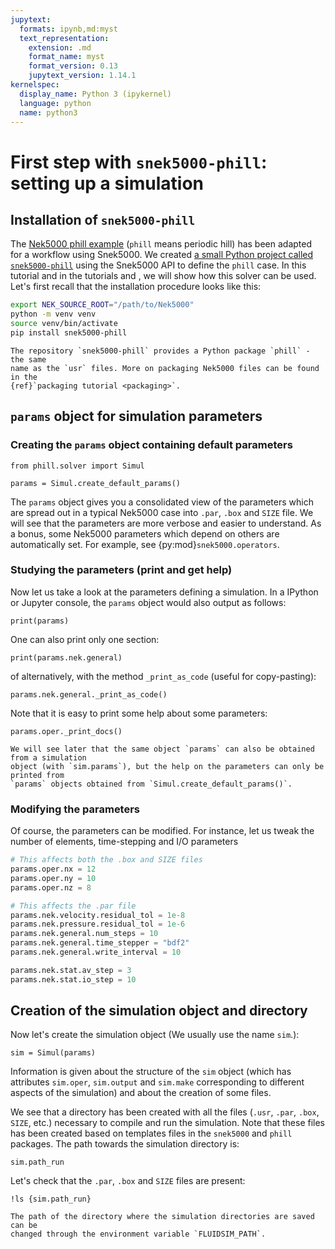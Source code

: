 ```yaml
---
jupytext:
  formats: ipynb,md:myst
  text_representation:
    extension: .md
    format_name: myst
    format_version: 0.13
    jupytext_version: 1.14.1
kernelspec:
  display_name: Python 3 (ipykernel)
  language: python
  name: python3
---
```


<!-- #region tags=[] -->

# First step with `snek5000-phill`: setting up a simulation

## Installation of `snek5000-phill`

The
[Nek5000 phill example](https://github.com/KTH-Nek5000/KTH_Examples/tree/master/phill_STAT)
(`phill` means periodic hill) has been adapted for a workflow using Snek5000. We created
[a small Python project called `snek5000-phill`](https://pypi.org/project/snek5000-phill/)
using the Snek5000 API to define the `phill` case. In this tutorial and in the tutorials
[](../tuto_phill_make.md) and [](../tuto_phill_script.md), we will show how this solver
can be used. Let's first recall that the installation procedure looks like this:

```sh
export NEK_SOURCE_ROOT="/path/to/Nek5000"
python -m venv venv
source venv/bin/activate
pip install snek5000-phill
```

```{note}
The repository `snek5000-phill` provides a Python package `phill` - the same
name as the `usr` files. More on packaging Nek5000 files can be found in the
{ref}`packaging tutorial <packaging>`.
```

<!-- #endregion -->

## `params` object for simulation parameters

### Creating the `params` object containing default parameters

```{code-cell}
from phill.solver import Simul

params = Simul.create_default_params()
```

The `params` object gives you a consolidated view of the parameters which are spread out
in a typical Nek5000 case into `.par`, `.box` and `SIZE` file. We will see that the
parameters are more verbose and easier to understand. As a bonus, some Nek5000
parameters which depend on others are automatically set. For example, see
{py:mod}`snek5000.operators`.

### Studying the parameters (print and get help)

Now let us take a look at the parameters defining a simulation. In a IPython or Jupyter
console, the `params` object would also output as follows:

```{code-cell}
print(params)
```

One can also print only one section:

```{code-cell}
print(params.nek.general)
```

of alternatively, with the method `_print_as_code` (useful for copy-pasting):

```{code-cell}
params.nek.general._print_as_code()
```

Note that it is easy to print some help about some parameters:

```{code-cell}
params.oper._print_docs()
```

```{warning}
We will see later that the same object `params` can also be obtained from a simulation
object (with `sim.params`), but the help on the parameters can only be printed from
`params` objects obtained from `Simul.create_default_params()`.
```

### Modifying the parameters

Of course, the parameters can be modified. For instance, let us tweak the number of
elements, time-stepping and I/O parameters

```python
# This affects both the .box and SIZE files
params.oper.nx = 12
params.oper.ny = 10
params.oper.nz = 8

# This affects the .par file
params.nek.velocity.residual_tol = 1e-8
params.nek.pressure.residual_tol = 1e-6
params.nek.general.num_steps = 10
params.nek.general.time_stepper = "bdf2"
params.nek.general.write_interval = 10

params.nek.stat.av_step = 3
params.nek.stat.io_step = 10
```

## Creation of the simulation object and directory

Now let's create the simulation object (We usually use the name `sim`.):

```{code-cell}
sim = Simul(params)
```

Information is given about the structure of the `sim` object (which has attributes
`sim.oper`, `sim.output` and `sim.make` corresponding to different aspects of the
simulation) and about the creation of some files.

We see that a directory has been created with all the files (`.usr`, `.par`, `.box`,
`SIZE`, etc.) necessary to compile and run the simulation. Note that these files has
been created based on templates files in the `snek5000` and `phill` packages. The path
towards the simulation directory is:

```{code-cell}
sim.path_run
```

Let's check that the `.par`, `.box` and `SIZE` files are present:

```{code-cell}
!ls {sim.path_run}
```

```{note}
The path of the directory where the simulation directories are saved can be
changed through the environment variable `FLUIDSIM_PATH`.
```
